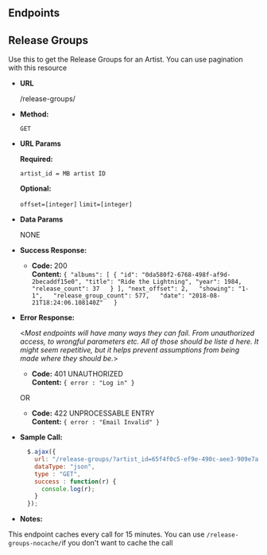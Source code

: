 ## Endpoints

**Release Groups**
----
Use this to get the Release Groups for an Artist. You can use pagination with this resource

* **URL**

  /release-groups/

* **Method:**
  
  `GET` 
  
*  **URL Params**

   **Required:**
 
   `artist_id = MB artist ID`

   **Optional:**
 
   `offset=[integer]`
   `limit=[integer]`

* **Data Params**

  NONE

* **Success Response:**

  * **Code:** 200 <br />
    **Content:** `{
    "albums": [
        {
            "id": "0da580f2-6768-498f-af9d-2becaddf15e0",
            "title": "Ride the Lightning",
            "year": 1984,
            "release_count": 37  
        }
    ],
    "next_offset": 2,  
    "showing": "1-1",  
    "release_group_count": 577,  
    "date": "2018-08-21T18:24:06.108140Z"  
    }`
 
* **Error Response:**

  <_Most endpoints will have many ways they can fail. From unauthorized access, to wrongful parameters etc. All of those should be liste d here. It might seem repetitive, but it helps prevent assumptions from being made where they should be._>

  * **Code:** 401 UNAUTHORIZED <br />
    **Content:** `{ error : "Log in" }`

  OR

  * **Code:** 422 UNPROCESSABLE ENTRY <br />
    **Content:** `{ error : "Email Invalid" }`

* **Sample Call:**

  ```javascript
    $.ajax({
      url: "/release-groups/?artist_id=65f4f0c5-ef9e-490c-aee3-909e7ae6b2ab&limit=1&offset=1",
      dataType: "json",
      type : "GET",
      success : function(r) {
        console.log(r);
      }
    });
  ```

* **Notes:**

This endpoint caches every call for 15 minutes. You can use `/release-groups-nocache/`if you don't want to cache the call

